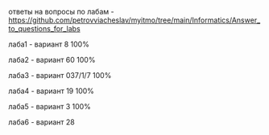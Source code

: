 ответы на вопросы по лабам - https://github.com/petrovviacheslav/myitmo/tree/main/Informatics/Answer_to_questions_for_labs

лаба1 - вариант 8 100%

лаба2 - вариант 60 100%

лаба3 - вариант 037/1/7 100% 

лаба4 - вариант 19 100%

лаба5 - вариант 3 100%

лаба6 - вариант 28
